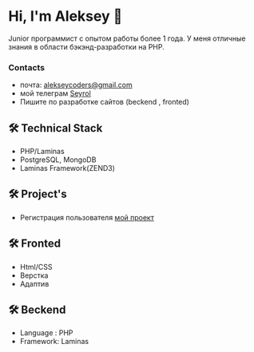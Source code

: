 # Hi, I'm Aleksey 👋
Junior программист с опытом работы более 1 года. У меня отличные знания в области бэкэнд-разработки на PHP.


### Contacts
*   почта: alekseycoders@gmail.com
*   мой телеграм [Seyrol](https://t.me/Seyrol) 
*   Пишите по разработке сайтов (beckend , fronted)

## 🛠 Technical Stack
*   PHP/Laminas
*   PostgreSQL, MongoDB
*   Laminas Framework(ZEND3)

## 🛠 Project's
* Регистрация пользователя [мой проект](https://github.com/Seyrol/gitRegistration) 

## 🛠 Fronted
* Html/CSS
* Верстка
* Адаптив

## 🛠 Beckend
* Language : PHP
* Framework: Laminas
